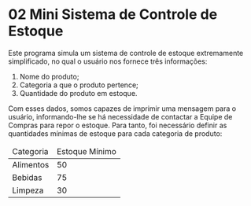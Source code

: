 # 02 Mini Sistema de Controle de Estoque
Este programa simula um sistema de controle de estoque extremamente simplificado, no qual o usuário nos fornece três informações:
1. Nome do produto;
2. Categoria a que o produto pertence;
3. Quantidade do produto em estoque.

Com esses dados, somos capazes de imprimir uma mensagem para o usuário, informando-lhe se há necessidade de contactar a Equipe de Compras para repor o estoque. Para tanto, foi necessário definir as quantidades mínimas de estoque para cada categoria de produto:
<table>
  <thead>
    <td>Categoria</td>
    <td>Estoque Mínimo</td>
  </thead>
  <tbody>
    <tr>
      <td>Alimentos</td>
      <td>50</td>
    </tr>
    <tr>
      <td>Bebidas</td>
      <td>75</td>
    </tr>
    <tr>
      <td>Limpeza</td>
      <td>30</td>
    </tr>
  </tbody>
</table>
